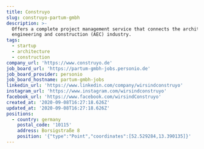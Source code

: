 ```yaml
---
title: Construyo
slug: construyo-partum-gmbh
description: >-
  Offers a complete project management service that connects the architecture,
  engineering and construction (AEC) industry.
tags:
  - startup
  - architecture
  - construction
company_url: 'https://www.construyo.de'
job_board_url: 'https://partum-gmbh-jobs.personio.de'
job_board_provider: personio
job_board_hostname: partum-gmbh-jobs
linkedin_url: 'https://www.linkedin.com/company/wirsindconstruyo'
instagram_url: 'https://www.instagram.com/wirsindconstruyo'
facebook_url: 'https://www.facebook.com/wirsindConstruyo'
created_at: '2020-09-08T16:27:18.626Z'
updated_at: '2020-09-08T16:27:18.626Z'
positions:
  - country: germany
    postal_code: '10115'
    address: Borsigstraße 8
    position: '{"type":"Point","coordinates":[52.529284,13.390135]}'
---
```


